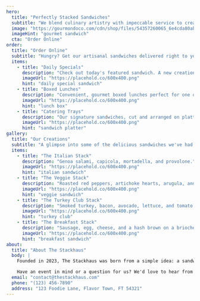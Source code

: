 ```yaml
---
hero:
  title: "Perfectly Stacked Sandwiches"
  subtitle: "We blend culinary artistry with impeccable service to create extraordinary sandwiches."
  image: "https://gourmondoco.com/cdn/shop/files/54357260065_6e4cda80ab_o.jpg?v=1742922731&width=2000"
  imageHint: "gourmet sandwich"
  cta: "Order Online"
order:
  title: "Order Online"
  subtitle: "Hungry? Get our artisanal sandwiches delivered right to your door."
  items:
    - title: "Daily Specials"
      description: "Check out today's featured sandwich. A new creation every day to keep things fresh and exciting."
      imageUrl: "https://placehold.co/600x400.png"
      hint: "daily special sandwich"
    - title: "Boxed Lunches"
      description: "Convenient, gourmet boxed lunches perfect for one or for a group. Custom-built to your taste."
      imageUrl: "https://placehold.co/600x400.png"
      hint: "lunch box"
    - title: "Catering Trays"
      description: "Our signature sandwiches, cut and arranged on platters. Perfect for meetings and parties."
      imageUrl: "https://placehold.co/600x400.png"
      hint: "sandwich platter"
gallery:
  title: "Our Creations"
  subtitle: "A glimpse into some of the delicious sandwiches we've had the pleasure of creating."
  items:
    - title: "The Italian Stack"
      description: "Genoa salami, capicola, mortadella, and provolone."
      imageUrl: "https://placehold.co/600x400.png"
      hint: "italian sandwich"
    - title: "The Veggie Stack"
      description: "Roasted red peppers, artichoke hearts, arugula, and hummus."
      imageUrl: "https://placehold.co/600x400.png"
      hint: "veggie sandwich"
    - title: "The Turkey Club Stack"
      description: "Smoked turkey, bacon, avocado, lettuce, and tomato."
      imageUrl: "https://placehold.co/600x400.png"
      hint: "turkey club"
    - title: "The Breakfast Stack"
      description: "Sausage, egg, cheese, and a hash brown on a brioche bun."
      imageUrl: "https://placehold.co/600x400.png"
      hint: "breakfast sandwich"
about:
  title: "About The Stackhaus"
  body: |
    Founded in 2023, The Stackhaus was born from a simple idea: a sandwich can be more than just a meal, it can be an experience. We are passionate about quality ingredients, creative combinations, and building the perfect stack, every time.

    Have an event in mind or a question for us? We'd love to hear from you.
  email: "contact@thestackhaus.com"
  phone: "(123) 456-7890"
  address: "123 Foodie Lane, Flavor Town, FT 54321"
---
```

